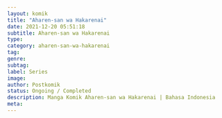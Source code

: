 ```yaml
---
layout: komik
title: "Aharen-san wa Hakarenai"
date: 2021-12-20 05:51:18
subtitle: Aharen-san wa Hakarenai
type: 
category: aharen-san-wa-hakarenai
tag: 
genre: 
subtag: 
label: Series
image: 
author: Postkomik
status: Ongoing / Completed
description: Manga Komik Aharen-san wa Hakarenai | Bahasa Indonesia
meta: 
---
```

